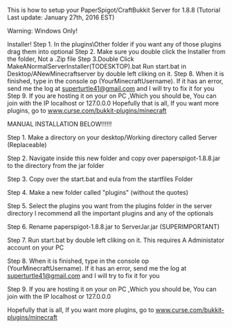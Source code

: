 This is how to setup your PaperSpigot/CraftBukkit Server for 1.8.8 (Tutorial Last update: January 27th, 2016 EST)

Warning: Windows Only!


Installer!
Step 1. In the plugins\Other folder if you want any of those plugins drag them into optional
Step 2. Make sure you double click the Installer from the folder, Not a .Zip file
Step 3.Double Click MakeANormalServerInstaller(TODESKTOP).bat
   Run start.bat in Desktop/ANewMinecraftserver by double left cliking on it.
Step 8. When it is finished, type in the console op (YourMinecraftUsername).
  If it has an error, send me the log at superturtle41@gmail.com and I will try to fix it for you
Step 9. If you are hosting it on your on PC ,Which you should be, You can join with the IP localhost or 127.0.0.0
  Hopefully that is all, If you want more plugins, go to www.curse.com/bukkit-plugins/minecraft



MANUAL INSTALLATION BELOW!!!!!!


Step 1. Make a directory on your desktop/Working directory called Server (Replaceable)

Step 2. Navigate inside this new folder and copy over paperspigot-1.8.8.jar to the directory from the jar folder

Step 3. Copy over the start.bat and eula from the startfiles Folder

Step 4. Make a new folder called "plugins" (without the quotes)

Step 5. Select the plugins you want from the plugins folder in the server directory
	I recommend all the important plugins and any of the optionals

Step 6. Rename paperspigot-1.8.8.jar to ServerJar.jar (SUPERIMPORTANT)

Step 7. Run start.bat by double left cliking on it. This requires A Administator account on your PC

Step 8. When it is finished, type in the console op (YourMinecraftUsername).
 If it has an error, send me the log at superturtle41@gmail.com and I will try to fix it for you

Step 9. If you are hosting it on your on PC ,Which you should be, You can join with the IP localhost or 127.0.0.0

Hopefully that is all, If you want more plugins, go to www.curse.com/bukkit-plugins/minecraft


